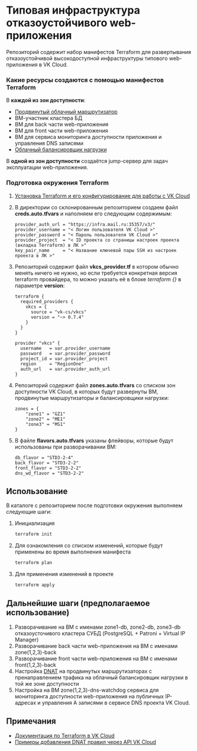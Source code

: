 
# Типовая инфраструктура отказоустойчивого web-приложения

Репозиторий содержит набор манифестов Terraform для развертывания отказоустойчивой высокодоступной инфраструктуры типового web-приложения в VK Cloud.

### Какие ресурсы создаются с помощью манифестов Terraform

В **каждой из зон доступности**:

- [Продвинутый облачный маршрутизатор](https://cloud.vk.com/docs/ru/networks/vnet/concepts/router#vozmozhnosti_prodvinutogo_marshrutizatora)
- ВМ-участник кластера БД
- ВМ для back части web-приложения
- ВМ для front части web-приложения
- ВМ для сервиса мониторинга доступности приложения и управления DNS записями
- [Облачный балансировщик нагрузки](https://cloud.vk.com/docs/ru/networks/balancing)

В **одной из зон доступности** создаётся jump-сервер для задач эксплуатации web-приложения.

### Подготовка окружения Terraform

1. [Установка Terraform и его конфигурирование для работы с VK Cloud](https://cloud.vk.com/docs/ru/tools-for-using-services/terraform/quick-start)

2. В директории со склонированным репозиторием создаем файл **creds.auto.tfvars** и наполняем его следующим содержимым:

    ```text
    provider_auth_url = "https://infra.mail.ru:35357/v3/"
    provider_username = "< Логин пользователя VK Cloud >"
    provider_password = "< Пароль пользователя VK Cloud >"
    provider_project  = "< ID проекта со страницы настроек проекта (вкладка Terraform) в ЛК >"
    key_pair_name     = "< Название ключевой пары SSH из настроек проекта в ЛК >"
    ```

3. Репозиторий содержит файл **vkcs_provider.tf** в котором обычно менять ничего не нужно, но если требуется конкретная версия terraform провайдера, то можно указать её в блоке *terraform {}* в параметре **version**:

    ```text
    terraform {
      required_providers {
        vkcs = {
          source = "vk-cs/vkcs"
          version = "~> 0.7.4"
        }
      }
    }

    provider "vkcs" {
      username   = var.provider_username
      password   = var.provider_password
      project_id = var.provider_project
      region     = "RegionOne"
      auth_url   = var.provider_auth_url
    }
    ```

4. Репозиторий содержит файл **zones.auto.tfvars** со списком зон доступности VK Cloud, в которых будут развернуты ВМ, продвинутые маршрутизаторы и балансировщики нагрузки:

    ```text
    zones = {
        "zone1" = "GZ1"
        "zone2" = "ME1"
        "zone3" = "MS1"
    }
    ```

5. В файле **flavors.auto.tfvars** указаны флейворы, которые будут использованы при разворачивании ВМ:

    ```text
    db_flavor = "STD3-2-4"
    back_flavor = "STD3-2-2"
    front_flavor = "STD3-2-2"
    dns_wd_flavor = "STD3-2-2"
    ```

## Использование

В каталоге с репозиторием после подготовки окружения выполняем следующие шаги:

1. Инициализация

    ```bash
    terraform init
    ```

2. Для ознакомления со списком изменений, которые будут применены во время выполнения манифеста

    ```bash
    terraform plan
    ```

3. Для применения изменений в проекте

    ```bash
    terraform apply
    ```

## Дальнейшие шаги (предполагаемое использование)

1) Разворачивание на ВМ с именами zone1-db, zone2-db, zone3-db отказоусточивого кластера СУБД (PostgreSQL + Patroni + Virtual IP Manager)
2) Разворачивание back части web-приложения на ВМ с именами zone(1,2,3)-back
3) Разворачивание front части web-приложения на ВМ с именами front(1,2,3)-back
4) Настройка [DNAT](https://cloud.vk.com/docs/networks/vnet/concepts/router#vozmozhnosti_prodvinutogo_marshrutizatora) на продвинутых маршрутизаторах с пренаправлением трафика на облачный балансировщик нагрузки в той же зоне доступности
5) Настройка на ВМ zone(1,2,3)-dns-watchdog сервиса для мониторинга доступности web-приложения на публичных IP-адресах и управления А записями в сервисе DNS проекта VK Cloud.

## Примечания

- [Документация по Terraform в VK Cloud](https://cloud.vk.com/docs/tools-for-using-services/terraform)
- [Примеры добавления DNAT правил через API VK Cloud](https://github.com/vk-cs/cloud-refarch/blob/master/DNAT_howto.md)
